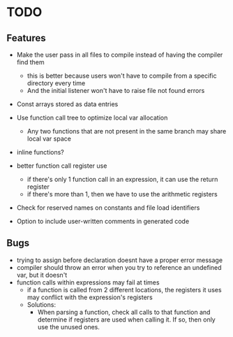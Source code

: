 # TODO

## Features
- Make the user pass in all files to compile instead of having the compiler find them
  - this is better because users won't have to compile from a specific directory every time
  - And the initial listener won't have to raise file not found errors
- Const arrays stored as data entries
- Use function call tree to optimize local var allocation
  - Any two functions that are not present in the same branch may share local var space
- inline functions?
- better function call register use
  - if there's only 1 function call in an expression, it can use the return register
  - if there's more than 1, then we have to use the arithmetic registers
- Check for reserved names on constants and file load identifiers

- Option to include user-written comments in generated code


## Bugs
- trying to assign before declaration doesnt have a proper error message
- compiler should throw an error when you try to reference an undefined var, but it doesn't
- function calls within expressions may fail at times
  - if a function is called from 2 different locations, the registers it uses may conflict with the expression's registers
  - Solutions:
    - When parsing a function, check all calls to that function and determine if registers are used when calling it. If so, then only use the unused ones.